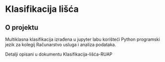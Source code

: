 # Klasifikacija lišća

## O projektu

Multiklasna klasifikacija izrađena u jupyter labu korišteći Python programski jezik za kolegij Računarstvo usluga i analiza podataka.

Detalji opisani u dokumentu Klasifikacija-lišća-RUAP
